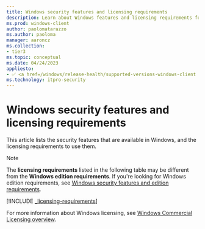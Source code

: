 ```yaml
---
title: Windows security features and licensing requirements
description: Learn about Windows features and licensing requirements for the feature included in Windows.
ms.prod: windows-client
author: paolomatarazzo
ms.author: paoloma
manager: aaroncz
ms.collection:
- tier3
ms.topic: conceptual
ms.date: 04/24/2023
appliesto:
- ✅ <a href=/windows/release-health/supported-versions-windows-client target=_blank>Windows 11</a>
ms.technology: itpro-security
---
```


# Windows security features and licensing requirements


This article lists the security features that are available in Windows, and the licensing requirements to use them.

> [!NOTE]
> The **licensing requirements** listed in the following table may be different from the **Windows edition requirements**. If you're looking for Windows edition requirements, see [Windows security features and edition requirements](security-features-edition-requirements.md).

[!INCLUDE [_licensing-requirements](../../../includes/licensing/_licensing-requirements.md)]

For more information about Windows licensing, see [Windows Commercial Licensing overview](../../whats-new/windows-licensing.md).
